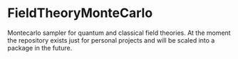 # FieldTheoryMonteCarlo
Montecarlo sampler for quantum and classical field theories. At the moment the repository exists just for personal projects and will be scaled into a package in the future.
